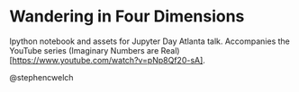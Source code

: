 # Wandering in Four Dimensions

Ipython notebook and assets for Jupyter Day Atlanta talk. Accompanies the YouTube series (Imaginary Numbers are Real)[https://www.youtube.com/watch?v=pNp8Qf20-sA].

@stephencwelch
